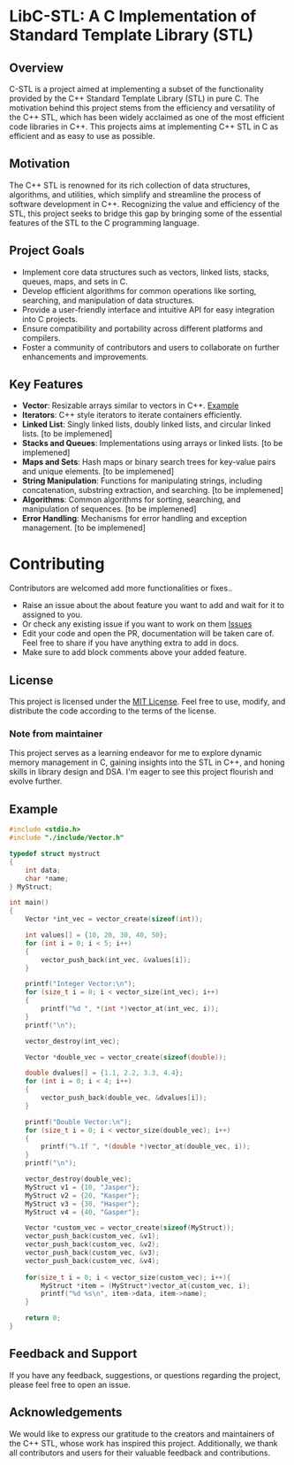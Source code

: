 # LibC-STL: A C Implementation of Standard Template Library (STL)

## Overview

C-STL is a project aimed at implementing a subset of the functionality provided by the C++ Standard Template Library (STL) in pure C. The motivation behind this project stems from the efficiency and versatility of the C++ STL, which has been widely acclaimed as one of the most efficient code libraries in C++. This projects aims at implementing C++ STL in C as efficient and as easy to use as possible.

## Motivation
The C++ STL is renowned for its rich collection of data structures, algorithms, and utilities, which simplify and streamline the process of software development in C++. Recognizing the value and efficiency of the STL, this project seeks to bridge this gap by bringing some of the essential features of the STL to the C programming language.

## Project Goals
- Implement core data structures such as vectors, linked lists, stacks, queues, maps, and sets in C.
- Develop efficient algorithms for common operations like sorting, searching, and manipulation of data structures.
- Provide a user-friendly interface and intuitive API for easy integration into C projects.
- Ensure compatibility and portability across different platforms and compilers.
- Foster a community of contributors and users to collaborate on further enhancements and improvements.

## Key Features
- **Vector**: Resizable arrays similar to vectors in C++. [Example](#example)
- **Iterators**: C++ style iterators to iterate containers efficiently.
- **Linked List**: Singly linked lists, doubly linked lists, and circular linked lists. [to be implemened]
- **Stacks and Queues**: Implementations using arrays or linked lists. [to be implemened]
- **Maps and Sets**: Hash maps or binary search trees for key-value pairs and unique elements. [to be implemened]
- **String Manipulation**: Functions for manipulating strings, including concatenation, substring extraction, and searching. [to be implemened]
- **Algorithms**: Common algorithms for sorting, searching, and manipulation of sequences. [to be implemened]
- **Error Handling**: Mechanisms for error handling and exception management. [to be implemened]

# Contributing
Contributors are welcomed add more functionalities or fixes..
- Raise an issue about the about feature you want to add and wait for it to assigned to you.
- Or check any existing issue if you want to work on them [Issues](https://github.com/SharonIV0x86/LibC-STL/issues)
- Edit your code and open the PR, documentation will be taken care of. Feel free to share if you have anything extra to add in docs.
- Make sure to add block comments above your added feature.

## License
This project is licensed under the [MIT License](LICENSE). Feel free to use, modify, and distribute the code according to the terms of the license.

### Note from maintainer
This project serves as a learning endeavor for me to explore dynamic memory management in C, gaining insights into the STL in C++, and honing skills in library design and DSA. I'm eager to see this project flourish and evolve further.

## Example
```c
#include <stdio.h>
#include "./include/Vector.h"

typedef struct mystruct
{
    int data;
    char *name;
} MyStruct;

int main()
{
    Vector *int_vec = vector_create(sizeof(int));

    int values[] = {10, 20, 30, 40, 50};
    for (int i = 0; i < 5; i++)
    {
        vector_push_back(int_vec, &values[i]);
    }

    printf("Integer Vector:\n");
    for (size_t i = 0; i < vector_size(int_vec); i++)
    {
        printf("%d ", *(int *)vector_at(int_vec, i));
    }
    printf("\n");

    vector_destroy(int_vec);

    Vector *double_vec = vector_create(sizeof(double));

    double dvalues[] = {1.1, 2.2, 3.3, 4.4};
    for (int i = 0; i < 4; i++)
    {
        vector_push_back(double_vec, &dvalues[i]);
    }

    printf("Double Vector:\n");
    for (size_t i = 0; i < vector_size(double_vec); i++)
    {
        printf("%.1f ", *(double *)vector_at(double_vec, i));
    }
    printf("\n");

    vector_destroy(double_vec);
    MyStruct v1 = {10, "Jasper"};
    MyStruct v2 = {20, "Kasper"};
    MyStruct v3 = {30, "Hasper"};
    MyStruct v4 = {40, "Gasper"};

    Vector *custom_vec = vector_create(sizeof(MyStruct));
    vector_push_back(custom_vec, &v1);
    vector_push_back(custom_vec, &v2);
    vector_push_back(custom_vec, &v3);
    vector_push_back(custom_vec, &v4);
     
    for(size_t i = 0; i < vector_size(custom_vec); i++){
        MyStruct *item = (MyStruct*)vector_at(custom_vec, i);
        printf("%d %s\n", item->data, item->name);
    }

    return 0;
}


```

## Feedback and Support
If you have any feedback, suggestions, or questions regarding the project, please feel free to open an issue.

## Acknowledgements
We would like to express our gratitude to the creators and maintainers of the C++ STL, whose work has inspired this project. Additionally, we thank all contributors and users for their valuable feedback and contributions.
